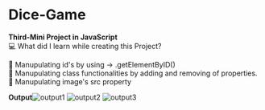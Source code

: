 # Dice-Game

**Third-Mini Project in JavaScript**
<br>
💻 What did I learn while creating this Project?
<br>

🔸 Manupulating id's by using -> .getElementByID()<br>
🔹 Manupulating class functionalities by adding and removing of properties.<br>
🔸 Manupulating image's src property<br>

**Output**![output1](https://user-images.githubusercontent.com/94692552/216275048-72bdc177-f03d-4a84-b8e5-631e36cd7293.jpg)
![output2](https://user-images.githubusercontent.com/94692552/216275064-ee9b90b5-e41b-42d9-a2ee-072e9c29c2a1.jpg)
![output3](https://user-images.githubusercontent.com/94692552/216275074-fff4f597-e455-448b-be01-1f81d4db595e.jpg)
